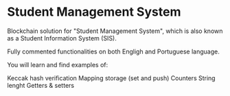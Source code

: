 # Student Management System
Blockchain solution for "Student Management System", which is also known as a Student Information System (SIS).

Fully commented functionalities on both Engligh and Portuguese language.


You will learn and find examples of:

Keccak hash verification
Mapping storage (set and push)
Counters
String lenght
Getters & setters
